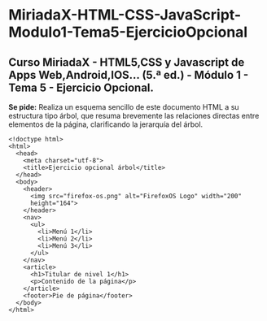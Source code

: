 # MiriadaX-HTML-CSS-JavaScript-Modulo1-Tema5-EjercicioOpcional
## Curso MiriadaX - HTML5,CSS y Javascript de Apps Web,Android,IOS... (5.ª ed.) - Módulo 1 - Tema 5 - Ejercicio Opcional.

__Se pide:__
Realiza un esquema sencillo de este documento HTML a su estructura tipo árbol, que resuma brevemente las relaciones directas entre elementos de la página, clarificando la jerarquía del árbol.

    <!doctype html>
    <html>
      <head>
        <meta charset="utf-8">
        <title>Ejercicio opcional árbol</title>
      </head>
      <body>
        <header>
          <img src="firefox-os.png" alt="FirefoxOS Logo" width="200"
          height="164">
        </header>
        <nav>
          <ul>
            <li>Menú 1</li>
            <li>Menú 2</li>
            <li>Menú 3</li>
          </ul>
        </nav>
        <article>
          <h1>Titular de nivel 1</h1>
          <p>Contenido de la página</p>
        </article>
        <footer>Pie de página</footer>
      </body>
    </html>
